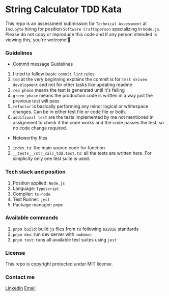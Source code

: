 # String Calculator TDD Kata

This repo is an assessment submission for `Technical Assessment` at `Incubyte` hiring for position `Software Craftsperson` specializing in `Node.js`. Please do not copy or reproduce this code and if any person intended is viewing this, you're welcome!🎉

### Guidelines

-   Commit message Guidelines

1. I tried to follow basic `commit lint` rules
2. `tdd` at the very beginning explains the commit is for `test driven development` and not for other tasks like updating readme
3. `red phase` means the test is generated until it's failing
4. `green phase` means the production code is written in a way just the previous test will pass
5. `refactor` is basically performing any minor logical or whitespace changes. Can be in either test file or code file or both.
6. `additional test` are the tests implemented by me not mentioned in assignment to check if the code works and the code passes the test, so no code change required.

-   Noteworthy files

1. `index.ts`: the main source code for function
2. `__tests__/str_calc_tdd.test.ts`: all the tests are written here. For simplicity only one test suite is used.

### Tech stack and position

1. Position applied: `Node.js`
2. Language: `Typescript`
3. Compiler: `ts-node`
4. Test Runner: `jest`
5. Package manager: `pnpm`

### Available commands

1. `pnpm build`: build `js` files from `ts` following `es2016` standards
2. `pnpm dev`: run dev server with `nodemon`
3. `pnpm test`: runs all available test suites using `jest`

### License
This repo is copyright protected under MIT license.

### Contact me

[Linkedin](https://linkedin.com/in/thedevsoham)
[Email](mailto:sohamdas673@gmail.com)

